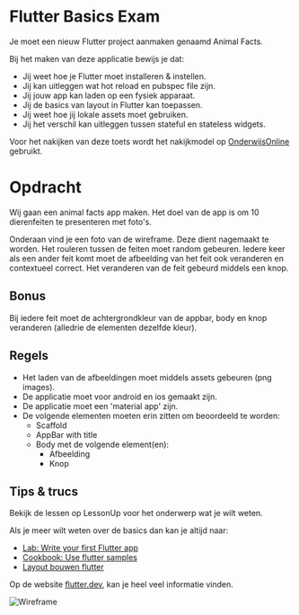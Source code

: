 # Flutter Basics Exam

Je moet een nieuw Flutter project aanmaken genaamd Animal Facts.

Bij het maken van deze applicatie bewijs je dat:

* Jij weet hoe je Flutter moet installeren & instellen.
* Jij kan uitleggen wat hot reload en pubspec file zijn.
* Jij jouw app kan laden op een fysiek apparaat.
* Jij de basics van layout in Flutter kan toepassen.
* Jij weet hoe jij lokale assets moet gebruiken.
* Jij het verschil kan uitleggen tussen stateful en stateless widgets.

Voor het nakijken van deze toets wordt het nakijkmodel op [OnderwijsOnline](https://mboutrecht.onderwijsonline.nl/manage/content?page=1) gebruikt.

# Opdracht

Wij gaan een animal facts app maken. Het doel van de app is om 10 dierenfeiten te presenteren met foto's.

Onderaan vind je een foto van de wireframe. Deze dient nagemaakt te worden. Het rouleren tussen de feiten moet random gebeuren. Iedere keer als een ander feit komt moet de afbeelding van het feit ook veranderen en contextueel correct. Het veranderen van de feit gebeurd middels een knop.

## Bonus

Bij iedere feit moet de achtergrondkleur van de appbar, body en knop veranderen (alledrie de elementen dezelfde kleur).

## Regels

* Het laden van de afbeeldingen moet middels assets gebeuren (png images).
* De applicatie moet voor android en ios gemaakt zijn.
* De applicatie moet een 'material app' zijn.
* De volgende elementen moeten erin zitten om beoordeeld te worden:
  * Scaffold
  * AppBar with title
  * Body met de volgende element(en):
    * Afbeelding
    * Knop

## Tips & trucs

Bekijk de lessen op LessonUp voor het onderwerp wat je wilt weten.

Als je meer wilt weten over de basics dan kan je altijd naar:

* [Lab: Write your first Flutter app](https://docs.flutter.dev/get-started/codelab)
* [Cookbook: Use flutter samples](https://docs.flutter.dev/cookbook)
* [Layout bouwen flutter](https://docs.flutter.dev/development/ui/layout)

Op de website [flutter.dev](https://docs.flutter.dev/), kan je heel veel informatie vinden.

![Wireframe](https://i.imgur.com/ZDp71we.png)
